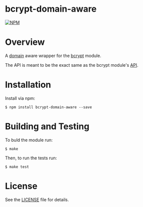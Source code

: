 # bcrypt-domain-aware

[![NPM](https://nodei.co/npm/bcrypt-domain-aware.png?downloads=true&downloadRank=true&stars=true)](https://nodei.co/npm/bcrypt-domain-aware/)

# Overview
A [domain](http://nodejs.org/api/domain.html) aware wrapper for the [bcrypt](https://github.com/ncb000gt/node.bcrypt.js/) module.

The API is meant to be the exact same as the bcrypt module's [API](https://github.com/ncb000gt/node.bcrypt.js/blob/master/README.md#api).

# Installation

Install via npm:

    $ npm install bcrypt-domain-aware --save

# Building and Testing
To buld the module run:

    $ make

Then, to run the tests run:

    $ make test

# License
See the [LICENSE](LICENSE) file for details.
